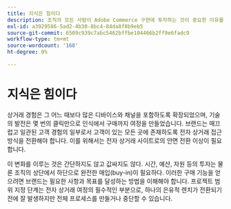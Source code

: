 ```yaml
---
title: 지식은 힘이다
description: 조직의 모든 사람이 Adobe Commerce 구현에 투자하는 것이 중요한 이유를 알아봅니다.
exl-id: a3929586-5ad2-4b30-8bc4-84da8f8b9eb5
source-git-commit: 6509c939c7abc5462bffbe104466b2ff9e6fadc9
workflow-type: tm+mt
source-wordcount: '168'
ht-degree: 0%

---
```


# 지식은 힘이다

상거래 경험은 그 어느 때보다 많은 디바이스와 채널을 포함하도록 확장되었으며, 기술의 발전은 몇 번의 클릭만으로 인식에서 구매까지 여정을 만들었습니다. 브랜드는 매끄럽고 일관된 고객 경험의 일부로서 고객이 있는 모든 곳에 존재하도록 전자 상거래 접근 방식을 전환해야 합니다. 이를 위해서는 전자 상거래 사이트로의 안면 전환 이상이 필요합니다.

이 변화를 이루는 것은 간단하지도 않고 값싸지도 않다. 시간, 예산, 자원 등의 투자는 물론 조직의 상단에서 하단으로 완전한 매입(buy-in)이 필요하다. 이러한 구매 기능을 얻으려면 브랜드는 필요한 사항과 목표를 달성하는 방법을 이해해야 합니다. 프로젝트 범위 지정 단계는 전자 상거래 여정의 필수적인 부분으로, 하나의 은유적 렌치가 전환되기 전에 잘 발생하지만 전체 프로세스를 만들거나 중단할 수 있습니다.

